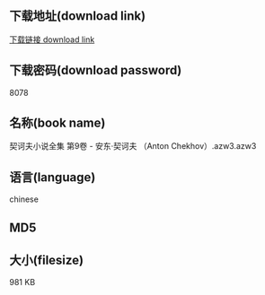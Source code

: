 ## 下载地址(download link)
[下载链接 download link](https://voluble-croquembouche-d321dc.netlify.app/?s=%E5%A5%91%E8%AF%83%E5%A4%AB%E5%B0%8F%E8%AF%B4%E5%85%A8%E9%9B%86+%E7%AC%AC9%E5%8D%B7+-+%E5%AE%89%E4%B8%9C%C2%B7%E5%A5%91%E8%AF%83%E5%A4%AB+%EF%BC%88Anton+Chekhov%EF%BC%89.azw3)

## 下载密码(download password)
8078

## 名称(book name)
契诃夫小说全集 第9卷 - 安东·契诃夫 （Anton Chekhov）.azw3.azw3

## 语言(language)
chinese

## MD5


## 大小(filesize)
981 KB
